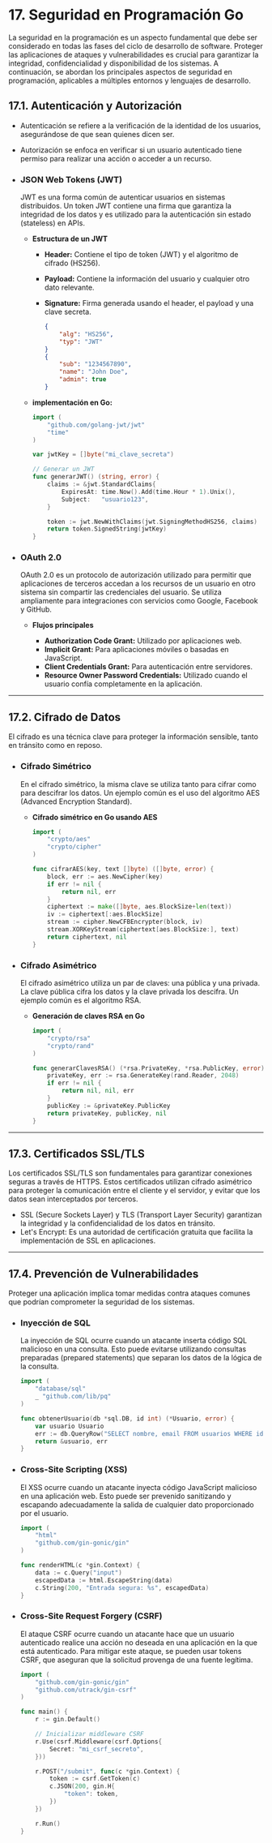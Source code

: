 # 17. Seguridad en Programación Go

La seguridad en la programación es un aspecto fundamental que debe ser considerado en todas las fases del ciclo de desarrollo de software. Proteger las aplicaciones de ataques y vulnerabilidades es crucial para garantizar la integridad, confidencialidad y disponibilidad de los sistemas. A continuación, se abordan los principales aspectos de seguridad en programación, aplicables a múltiples entornos y lenguajes de desarrollo.

## 17.1. Autenticación y Autorización

- Autenticación se refiere a la verificación de la identidad de los usuarios, asegurándose de que sean quienes dicen ser.
- Autorización se enfoca en verificar si un usuario autenticado tiene permiso para realizar una acción o acceder a un recurso.

- ### JSON Web Tokens (JWT)

  JWT es una forma común de autenticar usuarios en sistemas distribuidos. Un token JWT contiene una firma que garantiza la integridad de los datos y es utilizado para la autenticación sin estado (stateless) en APIs.

  - **Estructura de un JWT**

    - **Header:** Contiene el tipo de token (JWT) y el algoritmo de cifrado (HS256).
    - **Payload:** Contiene la información del usuario y cualquier otro dato relevante.
    - **Signature:** Firma generada usando el header, el payload y una clave secreta.

      ```json
      {
          "alg": "HS256",
          "typ": "JWT"
      }
      {
          "sub": "1234567890",
          "name": "John Doe",
          "admin": true
      }

      ```

  - **implementación en Go:**

    ```go
    import (
        "github.com/golang-jwt/jwt"
        "time"
    )

    var jwtKey = []byte("mi_clave_secreta")

    // Generar un JWT
    func generarJWT() (string, error) {
        claims := &jwt.StandardClaims{
            ExpiresAt: time.Now().Add(time.Hour * 1).Unix(),
            Subject:   "usuario123",
        }

        token := jwt.NewWithClaims(jwt.SigningMethodHS256, claims)
        return token.SignedString(jwtKey)
    }

    ```

- ### OAuth 2.0

  OAuth 2.0 es un protocolo de autorización utilizado para permitir que aplicaciones de terceros accedan a los recursos de un usuario en otro sistema sin compartir las credenciales del usuario. Se utiliza ampliamente para integraciones con servicios como Google, Facebook y GitHub.

  - **Flujos principales**

    - **Authorization Code Grant:** Utilizado por aplicaciones web.
    - **Implicit Grant:** Para aplicaciones móviles o basadas en JavaScript.
    - **Client Credentials Grant:** Para autenticación entre servidores.
    - **Resource Owner Password Credentials:** Utilizado cuando el usuario confía completamente en la aplicación.

---

## 17.2. Cifrado de Datos

El cifrado es una técnica clave para proteger la información sensible, tanto en tránsito como en reposo.

- ### Cifrado Simétrico

  En el cifrado simétrico, la misma clave se utiliza tanto para cifrar como para descifrar los datos. Un ejemplo común es el uso del algoritmo AES (Advanced Encryption Standard).

  - **Cifrado simétrico en Go usando AES**

    ```go
    import (
        "crypto/aes"
        "crypto/cipher"
    )

    func cifrarAES(key, text []byte) ([]byte, error) {
        block, err := aes.NewCipher(key)
        if err != nil {
            return nil, err
        }
        ciphertext := make([]byte, aes.BlockSize+len(text))
        iv := ciphertext[:aes.BlockSize]
        stream := cipher.NewCFBEncrypter(block, iv)
        stream.XORKeyStream(ciphertext[aes.BlockSize:], text)
        return ciphertext, nil
    }

    ```

- ### Cifrado Asimétrico

  El cifrado asimétrico utiliza un par de claves: una pública y una privada. La clave pública cifra los datos y la clave privada los descifra. Un ejemplo común es el algoritmo RSA.

  - **Generación de claves RSA en Go**

    ```go
    import (
        "crypto/rsa"
        "crypto/rand"
    )

    func generarClavesRSA() (*rsa.PrivateKey, *rsa.PublicKey, error) {
        privateKey, err := rsa.GenerateKey(rand.Reader, 2048)
        if err != nil {
            return nil, nil, err
        }
        publicKey := &privateKey.PublicKey
        return privateKey, publicKey, nil
    }

    ```

---

## 17.3. Certificados SSL/TLS

Los certificados SSL/TLS son fundamentales para garantizar conexiones seguras a través de HTTPS. Estos certificados utilizan cifrado asimétrico para proteger la comunicación entre el cliente y el servidor, y evitar que los datos sean interceptados por terceros.

- SSL (Secure Sockets Layer) y TLS (Transport Layer Security) garantizan la integridad y la confidencialidad de los datos en tránsito.
- Let's Encrypt: Es una autoridad de certificación gratuita que facilita la implementación de SSL en aplicaciones.

---

## 17.4. Prevención de Vulnerabilidades

Proteger una aplicación implica tomar medidas contra ataques comunes que podrían comprometer la seguridad de los sistemas.

- ### Inyección de SQL

  La inyección de SQL ocurre cuando un atacante inserta código SQL malicioso en una consulta. Esto puede evitarse utilizando consultas preparadas (prepared statements) que separan los datos de la lógica de la consulta.

  ```go
  import (
      "database/sql"
      _ "github.com/lib/pq"
  )

  func obtenerUsuario(db *sql.DB, id int) (*Usuario, error) {
      var usuario Usuario
      err := db.QueryRow("SELECT nombre, email FROM usuarios WHERE id = $1", id).Scan(&usuario.Nombre, &usuario.Email)
      return &usuario, err
  }

  ```

- ### Cross-Site Scripting (XSS)

  El XSS ocurre cuando un atacante inyecta código JavaScript malicioso en una aplicación web. Esto puede ser prevenido sanitizando y escapando adecuadamente la salida de cualquier dato proporcionado por el usuario.

  ```go
  import (
      "html"
      "github.com/gin-gonic/gin"
  )

  func renderHTML(c *gin.Context) {
      data := c.Query("input")
      escapedData := html.EscapeString(data)
      c.String(200, "Entrada segura: %s", escapedData)
  }

  ```

- ### Cross-Site Request Forgery (CSRF)

  El ataque CSRF ocurre cuando un atacante hace que un usuario autenticado realice una acción no deseada en una aplicación en la que está autenticado. Para mitigar este ataque, se pueden usar tokens CSRF, que aseguran que la solicitud provenga de una fuente legítima.

  ```go
  import (
      "github.com/gin-gonic/gin"
      "github.com/utrack/gin-csrf"
  )

  func main() {
      r := gin.Default()

      // Inicializar middleware CSRF
      r.Use(csrf.Middleware(csrf.Options{
          Secret: "mi_csrf_secreto",
      }))

      r.POST("/submit", func(c *gin.Context) {
          token := csrf.GetToken(c)
          c.JSON(200, gin.H{
              "token": token,
          })
      })

      r.Run()
  }

  ```
